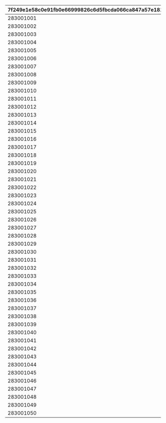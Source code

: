 |7f249e1e58c0e91fb0e66999826c6d5fbcda066ca847a57e181d5b97d6a68943|a2bcc3eccafd002ddec81378664597f18b9a1fef80ac6fd7cb36cd37036fdd27|13c48c36c8541d55e5084643949388eff29e055380265788c73b9de1b2118281|58e356458a75cc472fd4545526ebe1783a5b5db42905f02e3fb22b435c9f7681|f353bf4818b58b6d68cc7deb0a88777d86eb2cc0fda1d67881702a42504a8314|133bc5e23447d4306727cfba4ae28d405fcd8360b80ca12ca265989a8a1e0446|5beb1992ed92c5b07e1cae17dbf6575661c8b58ba4c4b361931f403378430153|bdd45603da51cebdc8eca5009bab9285baa5f049d9d88d06ce9a1d1d9414b8cd|330cd683456bcd6ae5b6a35b3c9ec79c1066c76c1efec9857698471ef05f4d7d|8e6670f571c7a21061235d723ae6b7a13d04accec7cec744b2c155e2172fe757|c6bbeadf93e275f1bb9ec7fe0ad394090eb8cc7752501001caf00d3673c0cc7d|
| --- | --- | --- | --- | --- | --- | --- | --- | --- | --- | --- |
|283001001|25013|2|31|91002|25021|10|1|8|8|2|
|283001002|25013|2|31|91002|25021|10|2|8|8|2|
|283001003|25013|2|32|91002|25021|10|3|8|8|2|
|283001004|25013|2|32|91002|25021|10|4|8|8|2|
|283001005|25013|2|33|91002|25021|10|5|8|8|2|
|283001006|25013|2|33|91002|25021|10|6|9|8|2|
|283001007|25013|2|34|91002|25021|10|7|9|8|2|
|283001008|25013|2|35|91002|25021|10|8|9|8|2|
|283001009|25013|2|35|91002|25021|10|9|9|8|2|
|283001010|25013|2|37|91002|25021|30|10|10|8|2|
|283001011|25013|2|41|91002|25021|10|11|10|8|2|
|283001012|25013|2|43|91002|25021|10|12|11|8|2|
|283001013|25013|2|46|91002|25021|10|13|11|8|2|
|283001014|25013|2|48|91002|25021|10|14|12|8|2|
|283001015|25013|2|50|91002|25021|10|15|12|8|2|
|283001016|25013|2|53|91002|25021|10|16|13|8|2|
|283001017|25013|2|55|91002|25021|10|17|14|8|2|
|283001018|25013|2|58|91002|25021|10|18|14|8|2|
|283001019|25013|2|60|91002|25021|10|19|15|8|2|
|283001020|25013|2|62|91002|25021|30|20|15|8|2|
|283001021|25013|2|68|91002|25021|10|21|16|8|2|
|283001022|25013|2|70|91002|25021|10|22|16|8|2|
|283001023|25013|2|72|91002|25021|10|23|16|8|2|
|283001024|25013|2|75|91002|25021|10|24|17|8|2|
|283001025|25013|2|77|91002|25021|10|25|18|8|2|
|283001026|25013|2|79|91002|25021|10|26|18|8|2|
|283001027|25013|2|82|91002|25021|10|27|19|8|2|
|283001028|25013|2|84|91002|25021|10|28|19|8|2|
|283001029|25013|2|86|91002|25021|10|29|19|8|2|
|283001030|25013|2|89|91002|25021|30|30|20|8|2|
|283001031|25013|2|94|91002|25021|10|31|20|8|2|
|283001032|25013|2|96|91002|25021|10|32|21|8|2|
|283001033|25013|2|99|91002|25021|10|33|21|8|2|
|283001034|25013|2|101|91002|25021|10|34|22|8|2|
|283001035|25013|2|103|91002|25021|10|35|22|8|2|
|283001036|25013|2|106|91002|25021|10|36|23|8|2|
|283001037|25013|2|108|91002|25021|10|37|23|8|2|
|283001038|25013|2|111|91002|25021|10|38|24|8|2|
|283001039|25013|2|113|91002|25021|10|39|25|8|2|
|283001040|25013|2|115|91002|25021|30|40|25|8|2|
|283001041|25013|2|121|91002|25021|10|41|26|8|2|
|283001042|25013|2|123|91002|25021|10|42|27|8|2|
|283001043|25013|2|125|91002|25021|10|43|28|8|2|
|283001044|25013|2|128|91002|25021|10|44|28|8|2|
|283001045|25013|2|130|91002|25021|10|45|29|8|2|
|283001046|25013|2|132|91002|25021|10|46|30|8|2|
|283001047|25013|2|135|91002|25021|10|47|30|8|2|
|283001048|25013|2|137|91002|25021|10|48|31|8|2|
|283001049|25013|2|139|91002|25021|10|49|31|8|2|
|283001050|25013|2|142|91002|25021|30|50|31|8|2|